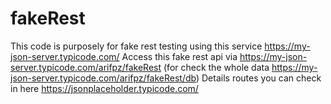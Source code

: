 # fakeRest
This code is purposely for fake rest testing using this service https://my-json-server.typicode.com/
Access this fake rest api via https://my-json-server.typicode.com/arifpz/fakeRest (for check the whole data https://my-json-server.typicode.com/arifpz/fakeRest/db)
Details routes you can check in here https://jsonplaceholder.typicode.com/